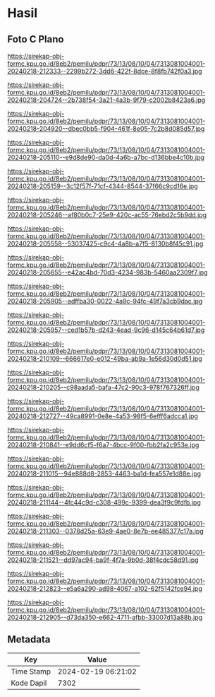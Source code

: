 # Hasil

## Foto C Plano

https://sirekap-obj-formc.kpu.go.id/8eb2/pemilu/pdpr/73/13/08/10/04/7313081004001-20240218-212333--2299b272-3dd6-422f-8dce-8f8fb742f0a3.jpg

https://sirekap-obj-formc.kpu.go.id/8eb2/pemilu/pdpr/73/13/08/10/04/7313081004001-20240218-204724--2b738f54-3a21-4a3b-9f79-c2002b8423a6.jpg

https://sirekap-obj-formc.kpu.go.id/8eb2/pemilu/pdpr/73/13/08/10/04/7313081004001-20240218-204920--dbec0bb5-f904-461f-8e05-7c2b8d085d57.jpg

https://sirekap-obj-formc.kpu.go.id/8eb2/pemilu/pdpr/73/13/08/10/04/7313081004001-20240218-205110--e9d8de90-da0d-4a6b-a7bc-d136bbe4c10b.jpg

https://sirekap-obj-formc.kpu.go.id/8eb2/pemilu/pdpr/73/13/08/10/04/7313081004001-20240218-205159--3c12f57f-71cf-4344-8544-37f66c9cd16e.jpg

https://sirekap-obj-formc.kpu.go.id/8eb2/pemilu/pdpr/73/13/08/10/04/7313081004001-20240218-205246--af80b0c7-25e9-420c-ac55-76ebd2c5b9dd.jpg

https://sirekap-obj-formc.kpu.go.id/8eb2/pemilu/pdpr/73/13/08/10/04/7313081004001-20240218-205558--53037425-c9c4-4a8b-a7f5-8130b8f45c91.jpg

https://sirekap-obj-formc.kpu.go.id/8eb2/pemilu/pdpr/73/13/08/10/04/7313081004001-20240218-205655--e42ac4bd-70d3-4234-983b-5460aa2309f7.jpg

https://sirekap-obj-formc.kpu.go.id/8eb2/pemilu/pdpr/73/13/08/10/04/7313081004001-20240218-205905--adffba30-0022-4a9c-94fc-49f7a3cb9dac.jpg

https://sirekap-obj-formc.kpu.go.id/8eb2/pemilu/pdpr/73/13/08/10/04/7313081004001-20240218-205957--ced1b57b-d243-4ead-9c96-d145c64b61d7.jpg

https://sirekap-obj-formc.kpu.go.id/8eb2/pemilu/pdpr/73/13/08/10/04/7313081004001-20240218-210109--666617e0-e012-49ba-ab9a-1e56d30d0d51.jpg

https://sirekap-obj-formc.kpu.go.id/8eb2/pemilu/pdpr/73/13/08/10/04/7313081004001-20240218-210205--c98aada5-bafa-47c2-90c3-978f767326ff.jpg

https://sirekap-obj-formc.kpu.go.id/8eb2/pemilu/pdpr/73/13/08/10/04/7313081004001-20240218-212727--49ca8991-0e8e-4a53-98f5-6efff6adcca1.jpg

https://sirekap-obj-formc.kpu.go.id/8eb2/pemilu/pdpr/73/13/08/10/04/7313081004001-20240218-210841--e9dd6cf5-f6a7-4bcc-9f00-fbb2fa2c953e.jpg

https://sirekap-obj-formc.kpu.go.id/8eb2/pemilu/pdpr/73/13/08/10/04/7313081004001-20240218-211015--94e888d8-2853-4463-ba1d-fea557e1d88e.jpg

https://sirekap-obj-formc.kpu.go.id/8eb2/pemilu/pdpr/73/13/08/10/04/7313081004001-20240218-211144--4fc44c9d-c308-499c-9399-dea3f9c9fdfb.jpg

https://sirekap-obj-formc.kpu.go.id/8eb2/pemilu/pdpr/73/13/08/10/04/7313081004001-20240218-211303--0378d25a-63e9-4ae0-8e7b-ee485377c17a.jpg

https://sirekap-obj-formc.kpu.go.id/8eb2/pemilu/pdpr/73/13/08/10/04/7313081004001-20240218-211521--dd97ac94-ba9f-4f7a-9b0d-38f4cdc58d91.jpg

https://sirekap-obj-formc.kpu.go.id/8eb2/pemilu/pdpr/73/13/08/10/04/7313081004001-20240218-212823--e5a6a290-ad98-4067-a102-62f5142fce94.jpg

https://sirekap-obj-formc.kpu.go.id/8eb2/pemilu/pdpr/73/13/08/10/04/7313081004001-20240218-212905--d73da350-e662-4711-afbb-33007d13a88b.jpg


## Metadata

| Key        | Value               |
| ---------- | ------------------- |
| Time Stamp | 2024-02-19 06:21:02 |
| Kode Dapil | 7302                |



